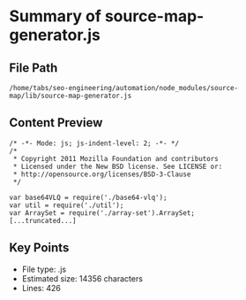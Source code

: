 # Summary of source-map-generator.js
  
## File Path
`/home/tabs/seo-engineering/automation/node_modules/source-map/lib/source-map-generator.js`

## Content Preview
```
/* -*- Mode: js; js-indent-level: 2; -*- */
/*
 * Copyright 2011 Mozilla Foundation and contributors
 * Licensed under the New BSD license. See LICENSE or:
 * http://opensource.org/licenses/BSD-3-Clause
 */

var base64VLQ = require('./base64-vlq');
var util = require('./util');
var ArraySet = require('./array-set').ArraySet;
[...truncated...]
```

## Key Points
- File type: .js
- Estimated size: 14356 characters
- Lines: 426
